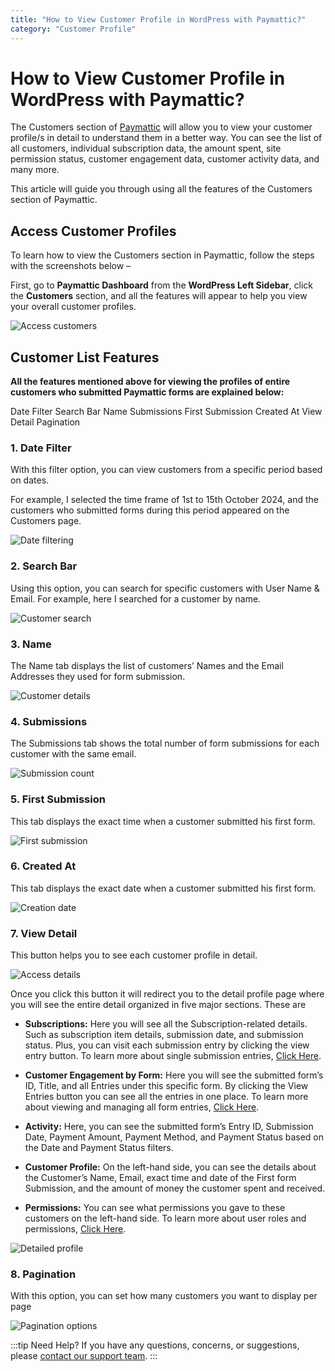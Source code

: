 ```yaml
---
title: "How to View Customer Profile in WordPress with Paymattic?"
category: "Customer Profile"
---
```


# How to View Customer Profile in WordPress with Paymattic?

The Customers section of [Paymattic](https://paymattic.com/) will allow you to view your customer profile/s in detail to understand them in a better way. You can see the list of all customers, individual subscription data, the amount spent, site permission status, customer engagement data, customer activity data, and many more. 

This article will guide you through using all the features of the Customers section of Paymattic.

## Access Customer Profiles

To learn how to view the Customers section in Paymattic, follow the steps with the screenshots below – 

First, go to **Paymattic Dashboard** from the **WordPress Left Sidebar**, click the **Customers** section, and all the features will appear to help you view your overall customer profiles.

![Access customers](/images/customer-profile/how-to-view-customer-profile-in-wordpress/1.-Customers-section-from-Paymattic-Dahboard-scaled.webp)

## Customer List Features

**All the features mentioned above for viewing the profiles of entire customers who submitted Paymattic forms are explained below:**

Date Filter
Search Bar
Name
Submissions
First Submission
Created At
View Detail
Pagination

### 1. Date Filter

With this filter option, you can view customers from a specific period based on dates.

For example, I selected the time frame of 1st to 15th October 2024, and the customers who submitted forms during this period appeared on the Customers page. 

![Date filtering](/images/customer-profile/how-to-view-customer-profile-in-wordpress/2.-Date-Filter-scaled.webp)

### 2. Search Bar

Using this option, you can search for specific customers with User Name & Email.
For example, here I searched for a customer by name.

![Customer search](/images/customer-profile/how-to-view-customer-profile-in-wordpress/3.-Search-Bar-scaled.webp)

### 3. Name 

The Name tab displays the list of customers’ Names and the Email Addresses they used for form submission.

![Customer details](/images/customer-profile/how-to-view-customer-profile-in-wordpress/4.-Name-scaled.webp)

### 4. Submissions 

The Submissions tab shows the total number of form submissions for each customer with the same email. 

![Submission count](/images/customer-profile/how-to-view-customer-profile-in-wordpress/5.-Submissions-scaled.webp)

### 5. First Submission 

This tab displays the exact time when a customer submitted his first form.

![First submission](/images/customer-profile/how-to-view-customer-profile-in-wordpress/6.-First-Submission-scaled.webp)

### 6. Created At 

This tab displays the exact date when a customer submitted his first form.

![Creation date](/images/customer-profile/how-to-view-customer-profile-in-wordpress/7.-Created-At-scaled.webp)

### 7. View Detail 

This button helps you to see each customer profile in detail. 

![Access details](/images/customer-profile/how-to-view-customer-profile-in-wordpress/8.-View-Detail-scaled.webp)

Once you click this button it will redirect you to the detail profile page where you will see the entire detail organized in five major sections. These are

* **Subscriptions:** Here you will see all the Subscription-related details. Such as subscription item details, submission date, and submission status. Plus, you can visit each submission entry by clicking the view entry button. To learn more about single submission entries, [Click Here](/how-to-view-single-submission-data-and-manage-payments-in-paymattic).

* **Customer Engagement by Form:** Here you will see the submitted form’s ID, Title, and all Entries under this specific form. By clicking the View Entries button you can see all the entries in one place. To learn more about viewing and managing all form entries, [Click Here](/how-to-view-and-manage-all-form-entries-in-wordpress-with-paymattic).

* **Activity:** Here, you can see the submitted form’s Entry ID, Submission Date, Payment Amount, Payment Method, and Payment Status based on the Date and Payment Status filters.

* **Customer Profile:** On the left-hand side, you can see the details about the Customer’s Name, Email, exact time and date of the First form Submission, and the amount of money the customer spent and received.

* **Permissions:** You can see what permissions you gave to these customers on the left-hand side. To learn more about user roles and permissions, [Click Here](/how-to-manage-user-roles-in-wordpress-with-paymattic).


![Detailed profile](/images/customer-profile/how-to-view-customer-profile-in-wordpress/9.-Detail-Page-of-one-Customer-Profile-scaled.webp)

### 8.  Pagination 

With this option, you can set how many customers you want to display per page

![Pagination options](/images/customer-profile/how-to-view-customer-profile-in-wordpress/10.-Pagination-scaled.webp)

:::tip Need Help?
If you have any questions, concerns, or suggestions, please [contact our support team](https://wpmanageninja.com/support-tickets/).
:::